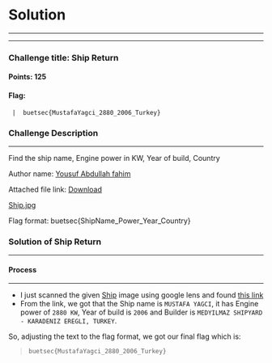 # Solution

---

---

### Challenge title: Ship Return

#### Points: 125

#### Flag:

```
 |  buetsec{MustafaYagci_2880_2006_Turkey}
```

### Challenge Description

---

Find the ship name, Engine power in KW, Year of build, Country

Author name: [Yousuf Abdullah fahim](https://fb.com/fa11m)

Attached file link: [Download](https://drive.google.com/file/d/1zjTHyMBbj9qRsj70jzWQa6gcON3Vd3rI/view?usp=sharing)

[Ship.jpg](./Photos/Ship.jpg)

Flag format: buetsec{ShipName_Power_Year_Country}

### Solution of Ship Return

---

#### Process

---

+ I just scanned the given [Ship](./Photos/Ship.jpg) image using google lens and found [this link](https://www.balticshipping.com/vessel/imo/9314545)
+ From the link, we got that the Ship name is `MUSTAFA YAGCI`, it has Engine power of `2880 KW`, Year of build is `2006` and Builder is `MEDYILMAZ SHIPYARD - KARADENIZ EREGLI, TURKEY`.

So, adjusting the text to the flag format, we got our final flag which is:

>```
> buetsec{MustafaYagci_2880_2006_Turkey}
>```